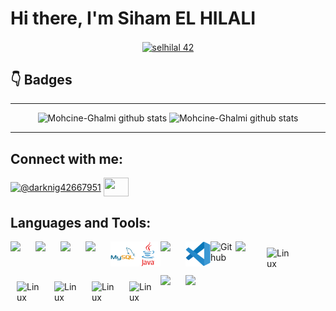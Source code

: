 # Hi there, I'm Siham EL HILALI

<p align="center">
<a href=""><img src="https://badge.mediaplus.ma/binary/selhilal" alt="selhilal 42" align="center" style="left: 50%"/></a>
 </p>

## 👇 Badges

---

<p align="center">
 <img src="https://github-readme-stats.vercel.app/api?username=Sihamhilali&hide_border=true&show_icons=true&title_color=ffffff&text_color=c9cacc&icon_color=2bbc8a&bg_color=1d1f21" alt="Mohcine-Ghalmi github stats">
  
<img src="https://github-readme-stats.vercel.app/api/top-langs/?username=Sihamhilali&layout=compact&hide_border=true&title_color=ffffff&text_color=c9cacc&icon_color=2bbc8a&bg_color=1d1f21" alt="Mohcine-Ghalmi github stats">
</p>

---

<h2 align="left">Connect with me:</h2>
<p align="left">
<a href="https://twitter.com/Hilali5Siham" target="blank"><img align="center" src="https://raw.githubusercontent.com/rahuldkjain/github-profile-readme-generator/master/src/images/icons/Social/twitter.svg" alt="@darknig42667951" height="30" width="40" /></a>
<a href="https://www.linkedin.com/in/siham-elhilali-113056215/" target="blank"><img align="center" src="https://raw.githubusercontent.com/rahuldkjain/github-profile-readme-generator/master/src/images/icons/Social/linked-in-alt.svg" height="30" width="40" /></a>
</p>

<h2 align="left">Languages and Tools:</h2>
<img width="40px" align="left" src="https://cdn.jsdelivr.net/gh/devicons/devicon/icons/html5/html5-original-wordmark.svg" />
<img width="40px" align="left" src="https://cdn.jsdelivr.net/gh/devicons/devicon/icons/css3/css3-original-wordmark.svg" />
<img width="40px" align="left" src="https://cdn.jsdelivr.net/gh/devicons/devicon/icons/javascript/javascript-original.svg" />
<img width="40px" align="left" src="https://cdn.jsdelivr.net/gh/devicons/devicon/icons/git/git-original.svg" />
<img src="https://raw.githubusercontent.com/devicons/devicon/master/icons/mysql/mysql-original-wordmark.svg" alt="mysql" width="40px" align="left"/>
<img src="https://raw.githubusercontent.com/devicons/devicon/master/icons/java/java-original-wordmark.svg" alt="java" width="40px" align="left"/>
<img width="40px" align="left" src="https://cdn.jsdelivr.net/gh/devicons/devicon/icons/c/c-original.svg" />
 <img  src="https://raw.githubusercontent.com/devicons/devicon/1119b9f84c0290e0f0b38982099a2bd027a48bf1/icons/vscode/vscode-original.svg" alt="VSCode" width="40px" align="left"/>
 <img width="40px" align="left" src="https://github.com/CyrisXD/CyrisXD/raw/master/assets/Github.png" alt="Github"/> 
 <img width="40px" align="left" src="https://www.vectorlogo.zone/logos/gnu_bash/gnu_bash-icon.svg" />
 <img style="margin: 10px" src="https://profilinator.rishav.dev/skills-assets/linux-original.svg" alt="Linux" width="40px" align="left"/>  
 <img style="margin: 10px" src="https://user-images.githubusercontent.com/93329282/204889304-49859c25-49b1-4f98-a900-048ec928f03d.png" alt="Linux" width="40px" align="left"/> 
 <img style="margin: 10px;height:40px;" src="https://user-images.githubusercontent.com/93329282/204889799-c76d127d-42f7-4c5b-a187-d1717e3da750.png" alt="Linux" width="40px" align="left"/> 
<img style="margin: 10px;height:40px;" src="https://user-images.githubusercontent.com/93329282/204890282-a420d501-8183-4706-a3ef-2517b327057c.png" alt="Linux" width="40px" align="left"/> 
<img style="margin: 10px;height:40px;" src="https://user-images.githubusercontent.com/93329282/204890467-ede30d1e-5a9a-40a0-be29-c80a2583374b.png" alt="Linux" width="40px" align="left"/>
<img width="40px" align="left" src="https://user-images.githubusercontent.com/93329282/204890569-dac42f4e-9909-43a6-a370-fad9f44220e1.png" />
<br/>
 <br/>
 <br/>
<img width="40px" align="left" src="https://user-images.githubusercontent.com/93329282/204890781-d3526d7f-d3ad-4294-a4c0-328f12a010e8.png" />
